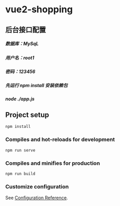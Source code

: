 # vue2-shopping

## 后台接口配置
##### 数据库：MySqL
##### 用户名：root1
##### 密码：123456
##### 先运行 npm install 安装依赖包
##### node ./app.js

## Project setup
```
npm install
```

### Compiles and hot-reloads for development
```
npm run serve
```

### Compiles and minifies for production
```
npm run build
```

### Customize configuration
See [Configuration Reference](https://cli.vuejs.org/config/).
